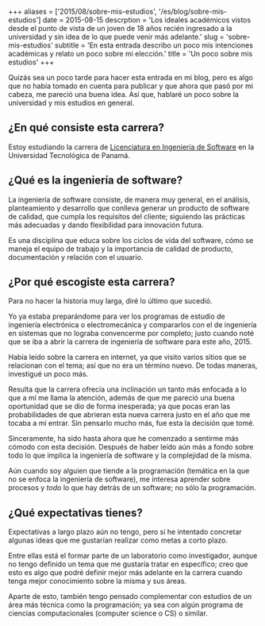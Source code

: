 +++
aliases = ['2015/08/sobre-mis-estudios', '/es/blog/sobre-mis-estudios']
date = 2015-08-15
descrption = 'Los ideales académicos vistos desde el punto de vista de un joven de 18 años recién ingresado a la universidad y sin idea de lo que puede venir más adelante.'
slug = 'sobre-mis-estudios'
subtitle = 'En esta entrada describo un poco mis intenciones académicas y relato un poco sobre mi elección.'
title = 'Un poco sobre mis estudios'
+++

Quizás sea un poco tarde para hacer esta entrada en mi blog, pero es algo que no había tomado en cuenta para publicar y que ahora que pasó por mi cabeza, me pareció una buena idea. Así que, hablaré un poco sobre la universidad y mis estudios en general.

<!-- more -->

## ¿En qué consiste esta carrera?
Estoy estudiando la carrera de [Licenciatura en Ingeniería de Software](http://fisc.utp.ac.pa/licenciatura-en-ingenieria-de-software) en la Universidad Tecnológica de Panamá.

## ¿Qué es la ingeniería de software?
La ingeniería de software consiste, de manera muy general, en el análisis, planteamiento y desarrollo que conlleva generar un producto de software de calidad, que cumpla los requisitos del cliente; siguiendo las prácticas más adecuadas y dando flexibilidad para innovación futura.

Es una disciplina que educa sobre los ciclos de vida del software, cómo se maneja el equipo de trabajo y la importancia de calidad de producto, documentación y relación con el usuario.

## ¿Por qué escogiste esta carrera?
Para no hacer la historia muy larga, diré lo último que sucedió.

Yo ya estaba preparándome para ver los programas de estudio de ingeniería electrónica o electromecánica y compararlos con el de ingeniería en sistemas que no lograba convencerme por completo; justo cuando noté que se iba a abrir la carrera de ingeniería de software para este año, 2015.

Había leído sobre la carrera en internet, ya que visito varios sitios que se relacionan con el tema; así que no era un término nuevo. De todas maneras, investigué un poco más.

Resulta que la carrera ofrecía una inclinación un tanto más enfocada a lo que a mí me llama la atención, además de que me pareció una buena oportunidad que se dio de forma inesperada; ya que pocas eran las probabilidades de que abrieran esta nueva carrera justo en el año que me tocaba a mí entrar. Sin pensarlo mucho más, fue esta la decisión que tomé.

Sinceramente, ha sido hasta ahora que he comenzado a sentirme más cómodo con esta decisión. Después de haber leído aún más a fondo sobre todo lo que implica la ingeniería de software y la complejidad de la misma.

Aún cuando soy alguien que tiende a la programación (temática en la que no se enfoca la ingeniería de software), me interesa aprender sobre procesos y *todo* lo que hay detrás de un software; no sólo la programación.

## ¿Qué expectativas tienes?

Expectativas a largo plazo aún no tengo, pero sí he intentado concretar algunas ideas que me gustarían realizar como metas a corto plazo.

Entre ellas está el formar parte de un laboratorio como investigador, aunque no tengo definido un tema que me gustaría tratar en específico; creo que esto es algo que podré definir mejor más adelante en la carrera cuando tenga mejor conocimiento sobre la misma y sus áreas.

Aparte de esto, también tengo pensado complementar con estudios de un área más técnica como la programación; ya sea con algún programa de ciencias computacionales (computer science o CS) o similar.
